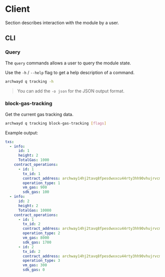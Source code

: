 <!--
order: 4
-->

# Client

Section describes interaction with the module by a user.

## CLI

### Query

The `query` commands allows a user to query the module state.

Use the `-h` / `--help` flag to get a help description of a command.

```bash
archwayd q tracking -h
```

> You can add the `-o json` for the JSON output format.

### block-gas-tracking

Get the current gas tracking data.

```bash
archwayd q tracking block-gas-tracking [flags]
```

Example output:

```yaml
txs:
  - info:
      id: 1
      height: 2
      TotalGas: 1000
    contract_operations:
      - id: 1
        tx_id: 1
        contract_address: archway14hj2tavq8fpesdwxxcu44rty3hh90vhujrvcmstl4zr3txmfvw9sy85n2u
        operation_type: 1
        vm_gas: 900
        sdk_gas: 100
  - info:
      id: 2
      height: 2
      TotalGas: 10000
    contract_operations:
      - id: 1
        tx_id: 2
        contract_address: archway14hj2tavq8fpesdwxxcu44rty3hh90vhujrvcmstl4zr3txmfvw9sy85n2u
        operation_type: 2
        vm_gas: 8000
        sdk_gas: 1700
      - id: 2
        tx_id: 2
        contract_address: archway14hj2tavq8fpesdwxxcu44rty3hh90vhujrvcmstl4zr3txmfvw9sy85n2u
        operation_type: 3
        vm_gas: 300
        sdk_gas: 0
```
